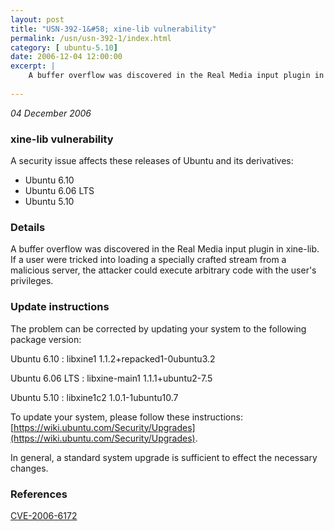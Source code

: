 ```yaml
---
layout: post
title: "USN-392-1&#58; xine-lib vulnerability"
permalink: /usn/usn-392-1/index.html
category: [ ubuntu-5.10]
date: 2006-12-04 12:00:00
excerpt: |
    A buffer overflow was discovered in the Real Media input plugin in  xine-lib.  If a user were tricked into loading a specially crafted  stream from a malicious server, the attacker could execute arbitrary  code with the user&#39;s privileges.
    
--- 
```

 
 

*04 December 2006*

### xine-lib vulnerability

A security issue affects these releases of Ubuntu and its derivatives:

* Ubuntu 6.10
* Ubuntu 6.06 LTS
* Ubuntu 5.10

### Details

A buffer overflow was discovered in the Real Media input plugin in xine-lib. If a user were tricked into loading a specially crafted stream from a malicious server, the attacker could execute arbitrary code with the user&#39;s privileges.

### Update instructions

The problem can be corrected by updating your system to the following package version:

Ubuntu 6.10
 : libxine1 <span>1.1.2+repacked1-0ubuntu3.2</span>

Ubuntu 6.06 LTS
 : libxine-main1 <span>1.1.1+ubuntu2-7.5</span>

Ubuntu 5.10
 : libxine1c2 <span>1.0.1-1ubuntu10.7</span>

To update your system, please follow these instructions: [https://wiki.ubuntu.com/Security/Upgrades](https://wiki.ubuntu.com/Security/Upgrades).

In general, a standard system upgrade is sufficient to effect the necessary changes.

### References

 
 [CVE-2006-6172](http://people.ubuntu.com/~ubuntu-security/cve/CVE-2006-6172)
 


